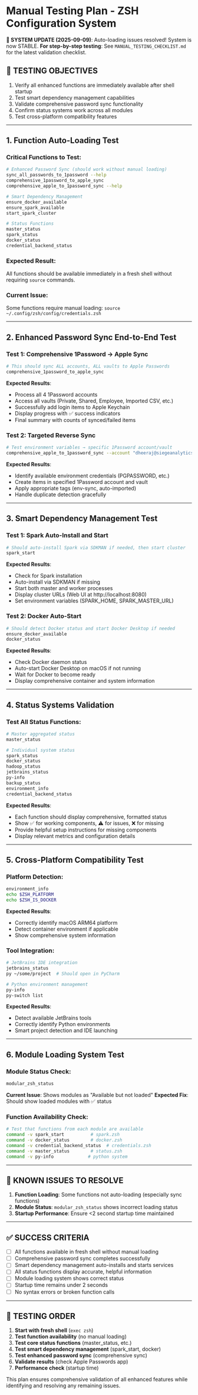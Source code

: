 # Manual Testing Plan - ZSH Configuration System

**🚨 SYSTEM UPDATE (2025-09-09)**: Auto-loading issues resolved! System is now STABLE.
**For step-by-step testing**: See `MANUAL_TESTING_CHECKLIST.md` for the latest validation checklist.

## 🎯 **TESTING OBJECTIVES**
1. Verify all enhanced functions are immediately available after shell startup
2. Test smart dependency management capabilities 
3. Validate comprehensive password sync functionality
4. Confirm status systems work across all modules
5. Test cross-platform compatibility features

---

## 1. **Function Auto-Loading Test**

### **Critical Functions to Test**:
```bash
# Enhanced Password Sync (should work without manual loading)
sync_all_passwords_to_1password --help
comprehensive_1password_to_apple_sync
comprehensive_apple_to_1password_sync --help

# Smart Dependency Management
ensure_docker_available
ensure_spark_available
start_spark_cluster

# Status Functions
master_status
spark_status
docker_status
credential_backend_status
```

### **Expected Result**: 
All functions should be available immediately in a fresh shell without requiring `source` commands.

### **Current Issue**: 
Some functions require manual loading: `source ~/.config/zsh/config/credentials.zsh`

---

## 2. **Enhanced Password Sync End-to-End Test**

### **Test 1: Comprehensive 1Password → Apple Sync**
```bash
# This should sync ALL accounts, ALL vaults to Apple Passwords
comprehensive_1password_to_apple_sync
```

**Expected Results**:
- Process all 4 1Password accounts
- Access all vaults (Private, Shared, Employee, Imported CSV, etc.)
- Successfully add login items to Apple Keychain
- Display progress with ✅ success indicators
- Final summary with counts of synced/failed items

### **Test 2: Targeted Reverse Sync**
```bash
# Test environment variables → specific 1Password account/vault
comprehensive_apple_to_1password_sync --account "dheeraj@siegeanalytics.com" --vault "Private"
```

**Expected Results**:
- Identify available environment credentials (PGPASSWORD, etc.)
- Create items in specified 1Password account and vault
- Apply appropriate tags (env-sync, auto-imported)
- Handle duplicate detection gracefully

---

## 3. **Smart Dependency Management Test**

### **Test 1: Spark Auto-Install and Start**
```bash
# Should auto-install Spark via SDKMAN if needed, then start cluster
spark_start
```

**Expected Results**:
- Check for Spark installation
- Auto-install via SDKMAN if missing
- Start both master and worker processes
- Display cluster URLs (Web UI at http://localhost:8080)
- Set environment variables (SPARK_HOME, SPARK_MASTER_URL)

### **Test 2: Docker Auto-Start**
```bash
# Should detect Docker status and start Docker Desktop if needed
ensure_docker_available
docker_status
```

**Expected Results**:
- Check Docker daemon status
- Auto-start Docker Desktop on macOS if not running
- Wait for Docker to become ready
- Display comprehensive container and system information

---

## 4. **Status Systems Validation**

### **Test All Status Functions**:
```bash
# Master aggregated status
master_status

# Individual system status
spark_status
docker_status
hadoop_status
jetbrains_status
py-info
backup_status
environment_info
credential_backend_status
```

**Expected Results**:
- Each function should display comprehensive, formatted status
- Show ✅ for working components, ⚠️ for issues, ❌ for missing
- Provide helpful setup instructions for missing components
- Display relevant metrics and configuration details

---

## 5. **Cross-Platform Compatibility Test**

### **Platform Detection**:
```bash
environment_info
echo $ZSH_PLATFORM
echo $ZSH_IS_DOCKER
```

**Expected Results**:
- Correctly identify macOS ARM64 platform
- Detect container environment if applicable
- Show comprehensive system information

### **Tool Integration**:
```bash
# JetBrains IDE integration
jetbrains_status
py ~/some/project  # Should open in PyCharm

# Python environment management  
py-info
py-switch list
```

**Expected Results**:
- Detect available JetBrains tools
- Correctly identify Python environments
- Smart project detection and IDE launching

---

## 6. **Module Loading System Test**

### **Module Status Check**:
```bash
modular_zsh_status
```

**Current Issue**: Shows modules as "Available but not loaded"
**Expected Fix**: Should show loaded modules with ✅ status

### **Function Availability Check**:
```bash
# Test that functions from each module are available
command -v spark_start          # spark.zsh
command -v docker_status        # docker.zsh  
command -v credential_backend_status  # credentials.zsh
command -v master_status        # status.zsh
command -v py-info             # python system
```

---

## 🔧 **KNOWN ISSUES TO RESOLVE**

1. **Function Loading**: Some functions not auto-loading (especially sync functions)
2. **Module Status**: `modular_zsh_status` shows incorrect loading status
3. **Startup Performance**: Ensure <2 second startup time maintained

---

## ✅ **SUCCESS CRITERIA**

- [ ] All functions available in fresh shell without manual loading
- [ ] Comprehensive password sync completes successfully  
- [ ] Smart dependency management auto-installs and starts services
- [ ] All status functions display accurate, helpful information
- [ ] Module loading system shows correct status
- [ ] Startup time remains under 2 seconds
- [ ] No syntax errors or broken function calls

---

## 🎯 **TESTING ORDER**

1. **Start with fresh shell** (`exec zsh`)
2. **Test function availability** (no manual loading)
3. **Test core status functions** (master_status, etc.)
4. **Test smart dependency management** (spark_start, docker)
5. **Test enhanced password sync** (comprehensive sync)
6. **Validate results** (check Apple Passwords app)
7. **Performance check** (startup time)

This plan ensures comprehensive validation of all enhanced features while identifying and resolving any remaining issues.